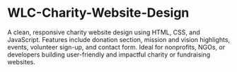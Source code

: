 # WLC-Charity-Website-Design
A clean, responsive charity website design using HTML, CSS, and JavaScript. Features include donation section, mission and vision highlights, events, volunteer sign-up, and contact form. Ideal for nonprofits, NGOs, or developers building user-friendly and impactful charity or fundraising websites.

